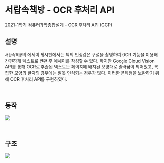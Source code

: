 # 서랍속책방 - OCR 후처리 API
2021-1학기 컴퓨터과학종합설계 - OCR 후처리 API (GCP)

## 설명
`서랍속책방`의 에세이 게시판에서는 책의 인상깊은 구절을 촬영하여 OCR 기능을 이용해 간편하게 텍스트로 변환 후 에세이를 작성할 수 있다. 하지만 Google Cloud Vision API를 통해 OCR로 추출된 텍스트는 페이지에 배치된 모양대로 줄바꿈이 되어있고, 복잡한 모양의 글자의 경우에는 잘못 인식되는 경우가 많다. 이러한 문제점을 보완하기 위해 OCR 후처리 API를 구현하였다.

<br>

## 동작
![](https://s3.us-west-2.amazonaws.com/secure.notion-static.com/a27746b2-5941-4f29-80c7-b49f12054597/Untitled.png?X-Amz-Algorithm=AWS4-HMAC-SHA256&X-Amz-Content-Sha256=UNSIGNED-PAYLOAD&X-Amz-Credential=AKIAT73L2G45EIPT3X45%2F20220317%2Fus-west-2%2Fs3%2Faws4_request&X-Amz-Date=20220317T052638Z&X-Amz-Expires=86400&X-Amz-Signature=3913195b159339e9feb591aaae229401d505ba22570e3f208682102a25c9db84&X-Amz-SignedHeaders=host&response-content-disposition=filename%20%3D%22Untitled.png%22&x-id=GetObject)

<br>

## 구조
![](https://s3.us-west-2.amazonaws.com/secure.notion-static.com/62632b7c-74cd-4702-848a-74aada5f93b4/Untitled.png?X-Amz-Algorithm=AWS4-HMAC-SHA256&X-Amz-Content-Sha256=UNSIGNED-PAYLOAD&X-Amz-Credential=AKIAT73L2G45EIPT3X45%2F20220317%2Fus-west-2%2Fs3%2Faws4_request&X-Amz-Date=20220317T052640Z&X-Amz-Expires=86400&X-Amz-Signature=0bae0e1dc8f87aac10655ed98c326d2d9f47c0e0c751375a236e853e51ee7db6&X-Amz-SignedHeaders=host&response-content-disposition=filename%20%3D%22Untitled.png%22&x-id=GetObject)
